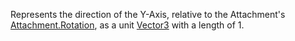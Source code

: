 Represents the direction of the Y-Axis, relative to the Attachment's [Attachment.Rotation](https://developer.roblox.com/en-us/api-reference/property/Attachment/Rotation), as a unit [Vector3](https://developer.roblox.com/api-reference/datatype/Vector3 "Vector3") with a length of 1.
